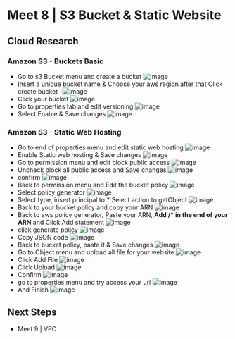 # Meet 8 | S3 Bucket & Static Website

## Cloud Research

### Amazon S3 - Buckets Basic

- Go to s3 Bucket menu and create a bucket
  ![image](https://user-images.githubusercontent.com/118882411/227725679-d95471b7-957a-4680-b16f-f905b02c5db9.png)
- Insert a unique bucket name & Choose your aws region after that Click create bucket -![image](https://user-images.githubusercontent.com/118882411/227725773-f106d2e4-09dc-4fff-be74-a8997902fa62.png)
- Click your bucket
  ![image](https://user-images.githubusercontent.com/118882411/227726628-af51563b-0a14-4e84-a5eb-115d1d53ac80.png)
- Go to properties tab and edit versioning
  ![image](https://user-images.githubusercontent.com/118882411/227726714-86a0e9d9-be45-4e31-89cf-99114c26e98e.png)
- Select Enable & Save changes
  ![image](https://user-images.githubusercontent.com/118882411/227726826-2b7942e0-1a53-4842-9b57-8049c57ed6e8.png)

### Amazon S3 - Static Web Hosting

- Go to end of properties menu and edit static web hosting
  ![image](https://user-images.githubusercontent.com/118882411/227726965-042ace55-9097-45f7-bf91-f09e6c5997e5.png)
- Enable Static web hosting & Save changes
  ![image](https://user-images.githubusercontent.com/118882411/227727020-466b6bc5-9efb-4dc0-9f2e-17e54a54c4d3.png)
- Go to permission menu and edit block public access
  ![image](https://user-images.githubusercontent.com/118882411/227727140-da14389c-c770-467f-bb67-98ec69d5143b.png)
- Uncheck block all public access and Save changes
  ![image](https://user-images.githubusercontent.com/118882411/227727154-6cf3b603-6ac6-4a5e-9873-6680099db894.png)
- confirm
  ![image](https://user-images.githubusercontent.com/118882411/227727194-f68f5762-6277-4b04-b3f8-019d5ef71152.png)
- Back to permission menu and Edit the bucket policy
  ![image](https://user-images.githubusercontent.com/118882411/227727298-0b8468ed-dbfe-4c42-9148-9b0998f2a0ae.png)
- Select policy generator
  ![image](https://user-images.githubusercontent.com/118882411/227727346-f306f470-4aa4-4ec5-b16d-0de9f333cd8d.png)
- Select type, insert principal to <b>\*</b> Select action to getObject
  ![image](https://user-images.githubusercontent.com/118882411/227727842-ad544ae3-940a-4483-81ea-784c7edadc36.png)
- Back to your bucket policy and copy your ARN
  ![image](https://user-images.githubusercontent.com/118882411/227727892-eecb1c47-ff46-4f8a-a8d6-e9c3de71ec2d.png)
- Back to aws policy generator, Paste your ARN, **Add /\* in the end of your ARN** and Click Add statement
  ![image](https://user-images.githubusercontent.com/118882411/227728546-bbf7abb2-1a7a-4e1f-9de7-cb3448db5188.png)
- click generate policy
  ![image](https://user-images.githubusercontent.com/118882411/227728100-b9dc8839-338d-4164-8d96-601576e7d75b.png)
- Copy JSON code
  ![image](https://user-images.githubusercontent.com/118882411/227728678-d40b303f-d80c-4a5f-99df-0b708e35640a.png)
- Back to bucket policy, paste it & Save changes
  ![image](https://user-images.githubusercontent.com/118882411/227728741-38800edc-feef-4091-83e0-fb608ea26a80.png)
- Go to Object menu and upload all file for your website
  ![image](https://user-images.githubusercontent.com/118882411/227728860-252e4072-7314-4b32-b6ba-1aae3d28c69b.png)
- Click Add File
  ![image](https://user-images.githubusercontent.com/118882411/227728894-e8560bdc-d74e-4da2-8997-367f2c3033ef.png)
- Click Upload
  ![image](https://user-images.githubusercontent.com/118882411/227729366-058546c1-3149-43e6-80a3-5dd85a1b9772.png)
- Confirm
  ![image](https://user-images.githubusercontent.com/118882411/227729439-73e2cae7-91c4-44d6-b56a-eaedcd212d4d.png)
- go to properties menu and try access your url
  ![image](https://user-images.githubusercontent.com/118882411/227729566-7fb22377-afd2-4b76-94b8-6aa326993438.png)
- And Finish
  ![image](https://user-images.githubusercontent.com/118882411/227729766-9154ce4e-3c5b-4228-be67-3e5489b54a09.png)

## Next Steps

- Meet 9 | VPC

